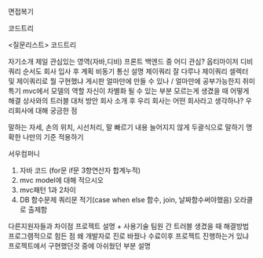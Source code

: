면접복기 

코드트리 

<질문리스트>
코드트리

자기소개
제일 관심있는 영역(자바,디비)
프론트 백엔드 중 어디 관심?
옵티마이저
디비 쿼리 순서도
회사 입사 후 계획
비동기 통신 설명
제이쿼리 잘 다루나
제이쿼리 셀렉터 및 제이쿼리로 뭘 구현했냐
게시판 얼마만에 만들 수 있나 / 얼마만에 공부가능한지
취미 특기
mvc에서 모델의 역할
자신이 차별화 될 수 있는 부분
모르는게 생겼을 때 어떻게 해결
상사와의 트러블 대처 방안
회사 소개 후 우리 회사는 어떤 회사라고 생각하나?
우리회사에 대해 궁금한 점

말하는 자세, 손의 위치, 시선처리, 말 빠르기 
내용 늘어지지 않게 두괄식으로 말하기
명확한 나만의 기준 적용하기

서우컴퍼니

1. 자바 코드 (for문 if문 3항연산자 합계누적)
2. mvc model에 대해 적으시오
3. mvc패턴 1과 2차이
4. DB 함수문제 쿼리문 적기(case when else 함수, join, 날짜함수써야했음) 오라클로 출제함

다른지원자들과 차이점
프로젝트 설명 + 사용기술
팀원 간 트러블 생겼을 때 해결방법
프로그램적으로 힘든 점
왜 개발자로 진로 바꿨나
수료이후 프로젝트 진행하는거 있냐
프로젝트에서 구현했던것 중에 아쉬웠던 부분 설명